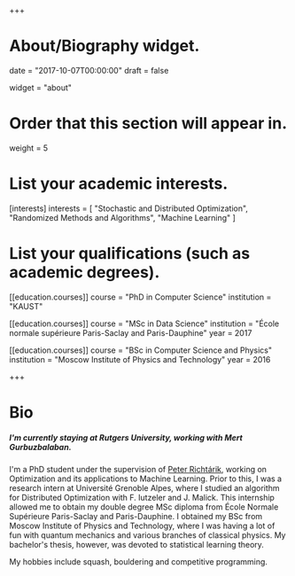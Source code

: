 +++
# About/Biography widget.

date = "2017-10-07T00:00:00"
draft = false

widget = "about"

# Order that this section will appear in.
weight = 5

# List your academic interests.
[interests]
  interests = [
    "Stochastic and Distributed Optimization",
    "Randomized Methods and Algorithms",
    "Machine Learning"
  ]

# List your qualifications (such as academic degrees).
[[education.courses]]
  course = "PhD in Computer Science"
  institution = "KAUST"

[[education.courses]]
  course = "MSc in Data Science"
  institution = "École normale supérieure Paris-Saclay and Paris-Dauphine"
  year = 2017

[[education.courses]]
  course = "BSc in Computer Science and Physics"
  institution = "Moscow Institute of Physics and Technology"
  year = 2016
 
+++

# Bio

##### I'm currently staying at Rutgers University, working with Mert Gurbuzbalaban.

I'm a PhD student under the supervision of <a href="https://sourcethemes.com/academic/updates">Peter Richtárik</a>, working on Optimization and its applications to Machine Learning. Prior to this, I was a research intern at Université Grenoble Alpes, where I studied an algorithm for Distributed Optimization with F. Iutzeler and J. Malick. This internship allowed me to obtain my double degree MSc diploma from École Normale Supérieure Paris-Saclay and Paris-Dauphine. I obtained my BSc from Moscow Institute of Physics and Technology, where I was having a lot of fun with quantum mechanics and various branches of classical physics. My bachelor's thesis, however, was devoted to statistical learning theory.

My hobbies include squash, bouldering and competitive programming.